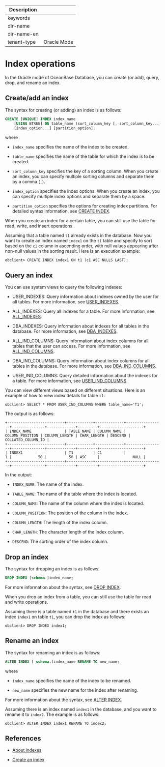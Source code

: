 | Description   |                 |
|---------------|-----------------|
| keywords      |                 |
| dir-name      |                 |
| dir-name-en   |                 |
| tenant-type   | Oracle Mode     |

# Index operations

In the Oracle mode of OceanBase Database, you can create (or add), query, drop, and rename an index.

## Create/add an index

The syntax for creating (or adding) an index is as follows:

```sql
CREATE [UNIQUE] INDEX index_name 
    [USING BTREE] ON table_name (sort_column_key [, sort_column_key...]) 
    [index_option...] [partition_option];
```

where

* `index_name` specifies the name of the index to be created.
  
* `table_name` specifies the name of the table for which the index is to be created.
  
* `sort_column_key` specifies the key of a sorting column. When you create an index, you can specify multiple sorting columns and separate them by a comma (`,`).
  
* `index_option` specifies the index options. When you create an index, you can specify multiple index options and separate them by a space.
  
* `partition_option` specifies the options for creating index partitions. For detailed syntax information, see [CREATE INDEX](../900.sql-statement-of-oracle-mode/100.ddl-of-oracle-mode/1600.create-index-of-oracle-mode.md).

When you create an index for a certain table, you can still use the table for read, write, and insert operations.

Assuming that a table named `t1` already exists in the database. Now you want to create an index named `index1` on the `t1` table and specify to sort based on the `c1` column in ascending order, with null values appearing after non-null values in the sorting result. Here is an execution example:
  
```shell
obclient> CREATE INDEX index1 ON t1 (c1 ASC NULLS LAST);
```

## Query an index

You can use system views to query the following indexes:

* USER_INDEXES: Query information about indexes owned by the user for all tables. For more information, see [USER_INDEXES](../../../../700.system-views/500.system-view-of-oracle-mode/200.dictionary-view-of-oracle-mode/15400.user_indexes-of-oracle-mode.md).

* ALL_INDEXES: Query all indexes for a table. For more information, see [ALL_INDEXES](../../../../700.system-views/500.system-view-of-oracle-mode/200.dictionary-view-of-oracle-mode/1100.all_indexes-of-oracle-mode.md).

* DBA_INDEXES: Query information about indexes for all tables in the database. For more information, see [DBA_INDEXES](../../../../700.system-views/500.system-view-of-oracle-mode/200.dictionary-view-of-oracle-mode/6800.dba_indexes-of-oracle-mode.md).

* ALL_IND_COLUMNS: Query information about index columns for all tables that the user can access. For more information, see [ALL_IND_COLUMNS](../../../../700.system-views/500.system-view-of-oracle-mode/200.dictionary-view-of-oracle-mode/1200.all_ind_columns-of-oracle-mode.md).

* DBA_IND_COLUMNS: Query information about index columns for all tables in the database. For more information, see [DBA_IND_COLUMNS](../../../../700.system-views/500.system-view-of-oracle-mode/200.dictionary-view-of-oracle-mode/6900.dba_ind_columns-of-oracle-mode.md).

* USER_IND_COLUMNS: Query detailed information about the indexes for a table. For more information, see [USER_IND_COLUMNS](../../../../700.system-views/500.system-view-of-oracle-mode/200.dictionary-view-of-oracle-mode/15500.user_ind_columns-of-oracle-mode.md).

You can view different views based on different situations. Here is an example of how to view index details for table `t1`:

```shell
obclient> SELECT * FROM USER_IND_COLUMNS WHERE table_name='T1';
```

The output is as follows:

```shell
+--------------------------+------------+-------------+-----------------+---------------+-------------+---------+--------------------+
| INDEX_NAME               | TABLE_NAME | COLUMN_NAME | COLUMN_POSITION | COLUMN_LENGTH | CHAR_LENGTH | DESCEND | COLLATED_COLUMN_ID |
+--------------------------+------------+-------------+-----------------+---------------+-------------+---------+--------------------+
| INDEX1                   | T1         | C1          |               1 |            50 |          50 | ASC     |               NULL |
+--------------------------+------------+-------------+-----------------+---------------+-------------+---------+--------------------+
```

In the output:

* `INDEX_NAME`: The name of the index.

* `TABLE_NAME`: The name of the table where the index is located.

* `COLUMN_NAME`: The name of the column where the index is located.

* `COLUMN_POSITION`: The position of the column in the index.

* `COLUMN_LENGTH`: The length of the index column.

* `CHAR_LENGTH`: The character length of the index column.

* `DESCEND`: The sorting order of the index column.

## Drop an index

The syntax for dropping an index is as follows:

```sql
DROP INDEX [schema.]index_name;
```

For more information about the syntax, see [DROP INDEX](../900.sql-statement-of-oracle-mode/100.ddl-of-oracle-mode/3200.drop-index-of-oracle-mode.md).

When you drop an index from a table, you can still use the table for read and write operations.

Assuming there is a table named `t1` in the database and there exists an index `index1` on table `t1`, you can drop the index as follows:


```shell
obclient> DROP INDEX index1;
```

## Rename an index

The syntax for renaming an index is as follows:

```sql
ALTER INDEX [ schema.]index_name RENAME TO new_name;
```

where
  
* `index_name` specifies the name of the index to be renamed.
  
* `new_name` specifies the new name for the index after renaming.

For more information about the syntax, see [ALTER INDEX](../900.sql-statement-of-oracle-mode/100.ddl-of-oracle-mode/100.alter-index-of-oracle-mode.md).

Assuming there is an index named `index1` in the database, and you want to rename it to `index2`. The example is as follows:

```shell
obclient> ALTER INDEX index1 RENAME TO index2;
```

## References

* [About indexes](../../../../100.oceanbase-database-concepts/400.database-objects/100.database-objects-of-oracle-mode/300.index-of-oracle-mode/100.the-index-overview-of-oracle-mode.md)

* [Create an index](../../../../300.database-object-management/200.manage-object-of-oracle-mode/400.manage-indexes-of-oracle-mode/200.create-an-index-of-oracle-mode.md)
